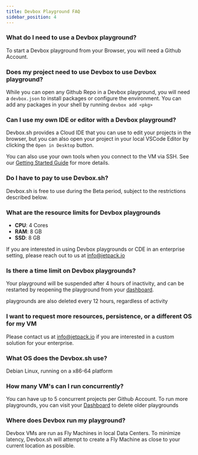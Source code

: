 ```yaml
---
title: Devbox Playground FAQ
sidebar_position: 4
---
```


### What do I need to use a Devbox playground?

To start a Devbox playground from your Browser, you will need a Github Account.

### Does my project need to use Devbox to use Devbox playground?

While you can open any Github Repo in a Devbox playground, you will need a `devbox.json` to install packages or configure the environment. You can add any packages in your shell by running `devbox add <pkg>`

### Can I use my own IDE or editor with a Devbox playground?

Devbox.sh provides a Cloud IDE that you can use to edit your projects in the browser, but you can also open your project in your local VSCode Editor by clicking the `Open in Desktop` button.

You can also use your own tools when you connect to the VM via SSH. See our [Getting Started Guide](index.mdx) for more details.

### Do I have to pay to use Devbox.sh?

Devbox.sh is free to use during the Beta period, subject to the restrictions described below.

### What are the resource limits for Devbox playgrounds

* **CPU**: 4 Cores
* **RAM**: 8 GB
* **SSD**: 8 GB

If you are interested in using Devbox playgrounds or CDE in an enterprise setting, please reach out to us at [info@jetpack.io](mailto://info@jetpack.io)

### Is there a time limit on Devbox playgrounds?

Your playground will be suspended after 4 hours of inactivity, and can be restarted by reopening the playground from your [dashboard](https://synopkg.github.io/devbox/app/projects).

playgrounds are also deleted every 12 hours, regardless of activity

### I want to request more resources, persistence, or a different OS for my VM

Please contact us at info@jetpack.io if you are interested in a custom solution for your enterprise.

### What OS does the Devbox.sh use?

Debian Linux, running on a x86-64 platform

### How many VM's can I run concurrently?

You can have up to 5 concurrent projects per Github Account. To run more playgrounds, you can visit your [Dashboard](https://synopkg.github.io/devbox/app/projects) to delete older playgrounds

### Where does Devbox run my playground?

Devbox VMs are run as Fly Machines in local Data Centers. To minimize latency, Devbox.sh will attempt to create a Fly Machine as close to your current location as possible.


